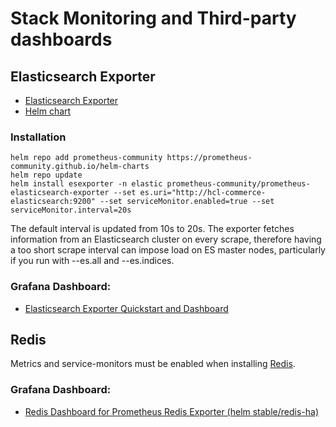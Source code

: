 # Stack Monitoring and Third-party dashboards


## Elasticsearch Exporter

- [Elasticsearch Exporter](https://github.com/prometheus-community/elasticsearch_exporter)
- [Helm chart](https://github.com/prometheus-community/helm-charts/tree/main/charts/prometheus-elasticsearch-exporter)

### Installation

```
helm repo add prometheus-community https://prometheus-community.github.io/helm-charts
helm repo update
helm install esexporter -n elastic prometheus-community/prometheus-elasticsearch-exporter --set es.uri="http://hcl-commerce-elasticsearch:9200" --set serviceMonitor.enabled=true --set serviceMonitor.interval=20s
```

The default interval is updated from 10s to 20s. The exporter fetches information from an Elasticsearch cluster on every scrape, therefore having a too short scrape interval can impose load on ES master nodes, particularly if you run with --es.all and --es.indices.

### Grafana Dashboard:
- [Elasticsearch Exporter Quickstart and Dashboard](https://grafana.com/grafana/dashboards/14191-elasticsearch-overview/)


## Redis

Metrics and service-monitors must be enabled when installing [Redis](https://github.com/bitnami/charts/tree/main/bitnami/redis#metrics-parameters).

### Grafana Dashboard:
- [Redis Dashboard for Prometheus Redis Exporter (helm stable/redis-ha)](https://grafana.com/grafana/dashboards/11835-redis-dashboard-for-prometheus-redis-exporter-helm-stable-redis-ha/)










